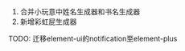 <!--
author: yuany3721
date: 2021-08-27
title: 21.08.27更新日志
tags: Web 更新日志
summary: 新增彩虹屁生成器
-->
1.  合并小玩意中姓名生成器和书名生成器
2.  新增彩虹屁生成器

TODO: 迁移element-ui的notification至element-plus